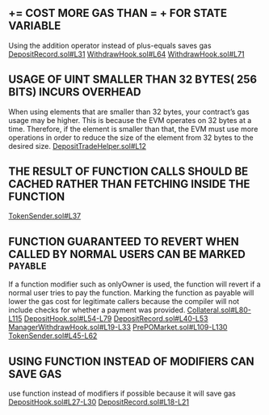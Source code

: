 ## <X> += <Y> COST MORE GAS THAN <X> = <X>+<Y> FOR STATE VARIABLE
Using the addition operator instead of plus-equals saves gas
[DepositRecord.sol#L31](https://github.com/prepo-io/prepo-monorepo/blob/feat/2022-12-prepo/apps/smart-contracts/core/contracts/DepositRecord.sol#L31)
[WithdrawHook.sol#L64](https://github.com/prepo-io/prepo-monorepo/blob/feat/2022-12-prepo/apps/smart-contracts/core/contracts/WithdrawHook.sol#L64)
[WithdrawHook.sol#L71](https://github.com/prepo-io/prepo-monorepo/blob/feat/2022-12-prepo/apps/smart-contracts/core/contracts/WithdrawHook.sol#L71)

## USAGE OF UINT SMALLER THAN 32 BYTES( 256 BITS)  INCURS OVERHEAD
When using elements that are smaller than 32 bytes, your contract’s gas usage may be higher. This is because the EVM operates on 32 bytes at a time. Therefore, if the element is smaller than that, the EVM must use more operations in order to reduce the size of the element from 32 bytes to the desired size.
[DepositTradeHelper.sol#L12](https://github.com/prepo-io/prepo-monorepo/blob/feat/2022-12-prepo/apps/smart-contracts/core/contracts/DepositTradeHelper.sol#L12)

## THE RESULT OF FUNCTION CALLS SHOULD BE CACHED RATHER THAN FETCHING INSIDE THE FUNCTION
[TokenSender.sol#L37](https://github.com/prepo-io/prepo-monorepo/blob/feat/2022-12-prepo/apps/smart-contracts/core/contracts/TokenSender.sol#L37)

## FUNCTION GUARANTEED TO REVERT WHEN CALLED BY NORMAL USERS CAN BE MARKED `PAYABLE`
If a function modifier such as onlyOwner is used, the function will revert if a normal user tries to pay the function. Marking the function as payable will lower the gas cost for legitimate callers because the compiler will not include checks for whether a payment was provided. 
[Collateral.sol#L80-L115](https://github.com/prepo-io/prepo-monorepo/blob/feat/2022-12-prepo/apps/smart-contracts/core/contracts/Collateral.sol#L80-L115)
[DepositHook.sol#L54-L79](https://github.com/prepo-io/prepo-monorepo/blob/feat/2022-12-prepo/apps/smart-contracts/core/contracts/DepositHook.sol#L54-L79)
[DepositRecord.sol#L40-L53](https://github.com/prepo-io/prepo-monorepo/blob/feat/2022-12-prepo/apps/smart-contracts/core/contracts/DepositRecord.sol#L40-L53)
[ManagerWithdrawHook.sol#L19-L33](https://github.com/prepo-io/prepo-monorepo/blob/feat/2022-12-prepo/apps/smart-contracts/core/contracts/ManagerWithdrawHook.sol#L19-L33)
[PrePOMarket.sol#L109-L130](https://github.com/prepo-io/prepo-monorepo/blob/feat/2022-12-prepo/apps/smart-contracts/core/contracts/PrePOMarket.sol#L109-L130)
[TokenSender.sol#L45-L62](https://github.com/prepo-io/prepo-monorepo/blob/feat/2022-12-prepo/apps/smart-contracts/core/contracts/TokenSender.sol#L45-L62)

## USING FUNCTION INSTEAD OF MODIFIERS CAN SAVE GAS
use function instead of modifiers if possible because it will save gas
[DepositHook.sol#L27-L30](https://github.com/prepo-io/prepo-monorepo/blob/feat/2022-12-prepo/apps/smart-contracts/core/contracts/DepositHook.sol#L27-L30)
[DepositRecord.sol#L18-L21](https://github.com/prepo-io/prepo-monorepo/blob/feat/2022-12-prepo/apps/smart-contracts/core/contracts/DepositRecord.sol#L18-L21)
